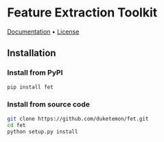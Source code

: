 # Feature Extraction Toolkit

[Documentation](https://github.com/duketemon/fet) •
[License](https://github.com/duketemon/fet/blob/master/LICENSE)

## Installation
### Install from PyPI
```bash
pip install fet
```
### Install from source code
```bash
git clone https://github.com/duketemon/fet.git
cd fet
python setup.py install
```
